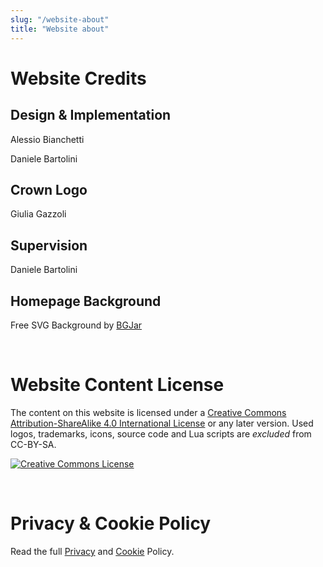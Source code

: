 ```yaml
---
slug: "/website-about"
title: "Website about"
---
```

Website Credits
===============

Design & Implementation
-----------------------

Alessio Bianchetti

Daniele Bartolini

Crown Logo
----------

Giulia Gazzoli

Supervision
-----------

Daniele Bartolini

Homepage Background
-------------------

Free SVG Background by <a target="_blank" href="https://bgjar.com">BGJar</a>

</br>

Website Content License
=======================

The content on this website is licensed under a [Creative Commons
Attribution-ShareAlike 4.0 International
License](https://creativecommons.org/licenses/by-sa/4.0/) or any later version.
Used logos, trademarks, icons, source code and Lua scripts are *excluded* from
CC-BY-SA.

<a rel="license" href="https://creativecommons.org/licenses/by-sa/4.0/"><img
alt="Creative Commons License" style="border-width:0"
src="https://i.creativecommons.org/l/by-sa/4.0/88x31.png" /></a><br />

</br>

Privacy & Cookie Policy
=======================

Read the full [Privacy](/privacy-policy) and
[Cookie](/cookie-policy) Policy.
